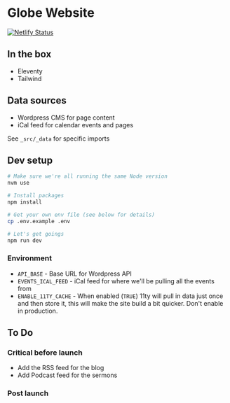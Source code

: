 # Globe Website

[![Netlify Status](https://api.netlify.com/api/v1/badges/efe4b1e3-abc3-4d40-8c3c-ed27fd8365c0/deploy-status)](https://app.netlify.com/sites/tgc-static/deploys)

## In the box

- Eleventy
- Tailwind

## Data sources

- Wordpress CMS for page content
- iCal feed for calendar events and pages

See `_src/_data` for specific imports

## Dev setup

```bash
# Make sure we're all running the same Node version
nvm use

# Install packages
npm install

# Get your own env file (see below for details)
cp .env.example .env

# Let's get goings
npm run dev
```

### Environment

- `API_BASE` - Base URL for Wordpress API
- `EVENTS_ICAL_FEED` - iCal feed for where we'll be pulling all the events from
- `ENABLE_11TY_CACHE` - When enabled (`TRUE`) 11ty will pull in data just once and then store it, this will make the site build a bit quicker. Don't enable in production.

## To Do

### Critical before launch

- Add the RSS feed for the blog
- Add Podcast feed for the sermons

### Post launch
